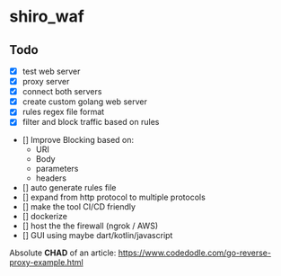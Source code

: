 # shiro_waf

## Todo

- [x] test web server 
- [x] proxy server 
- [x] connect both servers 
- [x] create custom golang web server 
- [x] rules regex file format 
- [x] filter and block traffic based on rules
- [] Improve Blocking based on:
    - URI
    - Body
    - parameters
    - headers
- [] auto generate rules file
- [] expand from http protocol to multiple protocols
- [] make the tool CI/CD friendly
- [] dockerize
- [] host the the firewall (ngrok / AWS)
- [] GUI using maybe dart/kotlin/javascript

Absolute **CHAD** of an article: https://www.codedodle.com/go-reverse-proxy-example.html